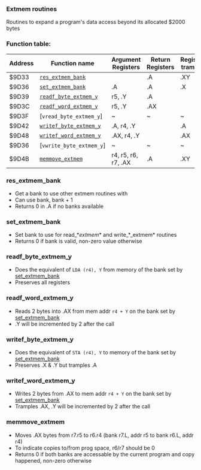 ### Extmem routines

Routines to expand a program's data access beyond its allocated $2000 bytes

### Function table:
| Address | Function name | Argument Registers | Return Registers | Registers trampled |
|---------|---------------|--------------------|------------------|--------------------|
| $9D33 | [`res_extmem_bank`](#res_extmem_bank) | | .A | .XY |
| $9D36 | [`set_extmem_bank`](#set_extmem_bank) | .A | .A | .X |
| $9D39 | [`readf_byte_extmem_y`](#readf_byte_extmem_y) | r5, .Y | .A | |
| $9D3C | [`readf_word_extmem_y`](#readf_word_extmem_y) | r5, .Y | .AX | |
| $9D3F | [`vread_byte_extmem_y`] | ~ | ~ | ~ |
| $9D42 | [`writef_byte_extmem_y`](#writef_byte_extmem_y) | .A, r4, .Y | | .A |
| $9D48 | [`writef_word_extmem_y`](#writef_word_extmem_y) | .AX, r4, .Y | | .AX |
| $9D36 | [`vwrite_byte_extmem_y`] | ~ | ~ | ~ |
| $9D4B | [`memmove_extmem`](#memmove_extmem) | r4, r5, r6, r7, .AX | .A | .XY |

### res_extmem_bank
- Get a bank to use other extmem routines with
- Can use bank, bank + 1
- Returns 0 in .A if no banks available

### set_extmem_bank
- Set bank to use for read_\*_extmem_\* and write_\*_extmem\* routines
- Returns 0 if bank is valid, non-zero value otherwise

### readf_byte_extmem_y
- Does the equivalent of `LDA (r4), Y` from memory of the bank set by [set_extmem_bank](#set_extmem_bank)
- Preserves all registers

### readf_word_extmem_y
- Reads 2 bytes into .AX from mem addr `r4 + Y` on the bank set by [set_extmem_bank](#set_extmem_bank)
- .Y will be incremented by 2 after the call

### writef_byte_extmem_y
- Does the equivalent of `STA (r4), Y` to memory of the bank set by [set_extmem_bank](#set_extmem_bank)
- Preserves .X & .Y but tramples .A

### writef_word_extmem_y
- Writes 2 bytes from .AX to mem addr `r4 + Y` on the bank set by [set_extmem_bank](#set_extmem_bank)
- Tramples .AX, .Y will be incremented by 2 after the call

### memmove_extmem
- Moves .AX bytes from r7.r5 to r6.r4 (bank r7.L, addr r5 to bank r6.L, addr r4)
- To indicate copies to/from prog space, r6/r7 should be 0
- Returns 0 if both banks are accessable by the current program and copy happened, non-zero otherwise
